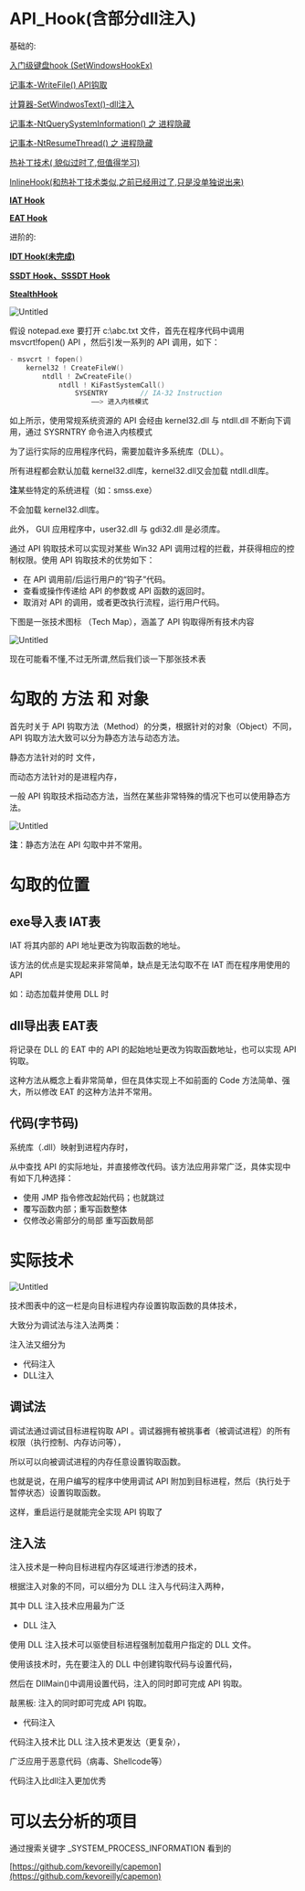 # API_Hook(含部分dll注入)

基础的:

[入门级键盘hook (SetWindowsHookEx)](API_Hook(%E5%90%AB%E9%83%A8%E5%88%86dll%E6%B3%A8%E5%85%A5)%20b81a8d48fb314c46a57ebb6f5509a02f/%E5%85%A5%E9%97%A8%E7%BA%A7%E9%94%AE%E7%9B%98hook%20(SetWindowsHookEx)%20580b1d75b5bb47c183193f6f5e600d0e.md)

[记事本-WriteFile() API钩取](API_Hook(%E5%90%AB%E9%83%A8%E5%88%86dll%E6%B3%A8%E5%85%A5)%20b81a8d48fb314c46a57ebb6f5509a02f/%E8%AE%B0%E4%BA%8B%E6%9C%AC-WriteFile()%20API%E9%92%A9%E5%8F%96%200c1655d9c71b41038af96fd1a2ebd764.md)

[计算器-SetWindwosText()-dll注入](API_Hook(%E5%90%AB%E9%83%A8%E5%88%86dll%E6%B3%A8%E5%85%A5)%20b81a8d48fb314c46a57ebb6f5509a02f/%E8%AE%A1%E7%AE%97%E5%99%A8-SetWindwosText()-dll%E6%B3%A8%E5%85%A5%2088ed00214c154a99a9369a8f2aa232d0.md)

[记事本-NtQuerySystemInformation() 之 进程隐藏](API_Hook(%E5%90%AB%E9%83%A8%E5%88%86dll%E6%B3%A8%E5%85%A5)%20b81a8d48fb314c46a57ebb6f5509a02f/%E8%AE%B0%E4%BA%8B%E6%9C%AC-NtQuerySystemInformation()%20%E4%B9%8B%20%E8%BF%9B%E7%A8%8B%E9%9A%90%E8%97%8F%2074e4aa8d196b479ebf7f93c1ea144002.md)

[记事本-NtResumeThread() 之 进程隐藏](API_Hook(%E5%90%AB%E9%83%A8%E5%88%86dll%E6%B3%A8%E5%85%A5)%20b81a8d48fb314c46a57ebb6f5509a02f/%E8%AE%B0%E4%BA%8B%E6%9C%AC-NtResumeThread()%20%E4%B9%8B%20%E8%BF%9B%E7%A8%8B%E9%9A%90%E8%97%8F%20e3d371b649a04fcdbbc4d19c9d971a32.md)

[热补丁技术( 貌似过时了,但值得学习)](API_Hook(%E5%90%AB%E9%83%A8%E5%88%86dll%E6%B3%A8%E5%85%A5)%20b81a8d48fb314c46a57ebb6f5509a02f/%E7%83%AD%E8%A1%A5%E4%B8%81%E6%8A%80%E6%9C%AF(%20%E8%B2%8C%E4%BC%BC%E8%BF%87%E6%97%B6%E4%BA%86,%E4%BD%86%E5%80%BC%E5%BE%97%E5%AD%A6%E4%B9%A0)%20ad66c2b6b5064fa297f278ef8c89ee15.md)

[InlineHook(和热补丁技术类似,之前已经用过了,只是没单独说出来)](API_Hook(%E5%90%AB%E9%83%A8%E5%88%86dll%E6%B3%A8%E5%85%A5)%20b81a8d48fb314c46a57ebb6f5509a02f/InlineHook(%E5%92%8C%E7%83%AD%E8%A1%A5%E4%B8%81%E6%8A%80%E6%9C%AF%E7%B1%BB%E4%BC%BC,%E4%B9%8B%E5%89%8D%E5%B7%B2%E7%BB%8F%E7%94%A8%E8%BF%87%E4%BA%86,%E5%8F%AA%E6%98%AF%E6%B2%A1%E5%8D%95%E7%8B%AC%E8%AF%B4%E5%87%BA%E6%9D%A5)%2069d723724e12460f81d175352eb19892.md)

[**IAT Hook**](API_Hook(%E5%90%AB%E9%83%A8%E5%88%86dll%E6%B3%A8%E5%85%A5)%20b81a8d48fb314c46a57ebb6f5509a02f/IAT%20Hook%206e7402c3557145809ad1265b9dc2f2d2.md)

[**EAT Hook**](API_Hook(%E5%90%AB%E9%83%A8%E5%88%86dll%E6%B3%A8%E5%85%A5)%20b81a8d48fb314c46a57ebb6f5509a02f/EAT%20Hook%20cfd804428e924d868643c9bb9fdf92f9.md)

进阶的:

[**IDT Hook(未完成)**](API_Hook(%E5%90%AB%E9%83%A8%E5%88%86dll%E6%B3%A8%E5%85%A5)%20b81a8d48fb314c46a57ebb6f5509a02f/IDT%20Hook(%E6%9C%AA%E5%AE%8C%E6%88%90)%20931ccde0eb484b4095c8295f1fbf2954.md)

[**SSDT Hook、SSSDT Hook**](API_Hook(%E5%90%AB%E9%83%A8%E5%88%86dll%E6%B3%A8%E5%85%A5)%20b81a8d48fb314c46a57ebb6f5509a02f/SSDT%20Hook%E3%80%81SSSDT%20Hook%2039c58e334cff4cfc86a6d4986dc22135.md)

[**StealthHook**](API_Hook(%E5%90%AB%E9%83%A8%E5%88%86dll%E6%B3%A8%E5%85%A5)%20b81a8d48fb314c46a57ebb6f5509a02f/StealthHook%2029df65f3fa9c41d98f193cf8e2c94805.md)

![Untitled](API_Hook(%E5%90%AB%E9%83%A8%E5%88%86dll%E6%B3%A8%E5%85%A5)%20b81a8d48fb314c46a57ebb6f5509a02f/Untitled.png)

假设 notepad.exe 要打开 c:\abc.txt 文件，首先在程序代码中调用 msvcrt!fopen() API ，然后引发一系列的 API 调用，如下：

```c
- msvcrt ! fopen()
    kernel32 ! CreateFileW()
        ntdll ! ZwCreateFile()
            ntdll ! KiFastSystemCall()
                SYSENTRY        // IA-32 Instruction
                    ——> 进入内核模式
```

如上所示，使用常规系统资源的 API 会经由 kernel32.dll 与 ntdll.dll 不断向下调用，通过 SYSRNTRY 命令进入内核模式

为了运行实际的应用程序代码，需要加载许多系统库（DLL）。

所有进程都会默认加载 kernel32.dll库，kernel32.dll又会加载 ntdll.dll库。

**注**某些特定的系统进程（如：smss.exe）

不会加载 kernel32.dll库。

此外， GUI 应用程序中，user32.dll 与 gdi32.dll 是必须库。

通过 API 钩取技术可以实现对某些 Win32 API 调用过程的拦截，并获得相应的控制权限。使用 API 钩取技术的优势如下：

- 在 API 调用前/后运行用户的“钩子”代码。
- 查看或操作传递给 API 的参数或 API 函数的返回时。
- 取消对 API 的调用，或者更改执行流程，运行用户代码。

下图是一张技术图标 （Tech Map），涵盖了 API 钩取得所有技术内容

![Untitled](API_Hook(%E5%90%AB%E9%83%A8%E5%88%86dll%E6%B3%A8%E5%85%A5)%20b81a8d48fb314c46a57ebb6f5509a02f/Untitled%201.png)

现在可能看不懂,不过无所谓,然后我们谈一下那张技术表

# 勾取的 方法 和 对象

首先时关于 API 钩取方法（Method）的分类，根据针对的对象（Object）不同，API 钩取方法大致可以分为静态方法与动态方法。

静态方法针对的时 文件，

而动态方法针对的是进程内存，

一般 API 钩取技术指动态方法，当然在某些非常特殊的情况下也可以使用静态方法。

![Untitled](API_Hook(%E5%90%AB%E9%83%A8%E5%88%86dll%E6%B3%A8%E5%85%A5)%20b81a8d48fb314c46a57ebb6f5509a02f/Untitled%202.png)

**注**：静态方法在 API 勾取中并不常用。

# 勾取的位置

## exe导入表 IAT**表**

IAT 将其内部的 API 地址更改为钩取函数的地址。

该方法的优点是实现起来非常简单，缺点是无法勾取不在 IAT 而在程序用使用的 API

如：动态加载并使用 DLL 时 

## dll导出表 **EAT表**

将记录在 DLL 的 EAT 中的 API 的起始地址更改为钩取函数地址，也可以实现 API 钩取。

这种方法从概念上看非常简单，但在具体实现上不如前面的 Code 方法简单、强大，所以修改 EAT 的这种方法并不常用。

## 代码(字节码)

系统库（.dll）映射到进程内存时，

从中查找 API 的实际地址，并直接修改代码。该方法应用非常广泛，具体实现中有如下几种选择：

- 使用 JMP 指令修改起始代码；也就跳过
- 覆写函数内部；重写函数整体
- 仅修改必需部分的局部 重写函数局部

# 实际技术

![Untitled](API_Hook(%E5%90%AB%E9%83%A8%E5%88%86dll%E6%B3%A8%E5%85%A5)%20b81a8d48fb314c46a57ebb6f5509a02f/Untitled%203.png)

技术图表中的这一栏是向目标进程内存设置钩取函数的具体技术，

大致分为调试法与注入法两类：

注入法又细分为

- 代码注入
- DLL注入

## 调试法

调试法通过调试目标进程钩取 API 。调试器拥有被挑事者（被调试进程）的所有权限（执行控制、内存访问等），

所以可以向被调试进程的内存任意设置钩取函数。

也就是说，在用户编写的程序中使用调试 API 附加到目标进程，然后（执行处于暂停状态）设置钩取函数。

这样，重启运行是就能完全实现 API 钩取了

## 注入法

注入技术是一种向目标进程内存区域进行渗透的技术，

根据注入对象的不同，可以细分为 DLL 注入与代码注入两种，

其中 DLL 注入技术应用最为广泛

- DLL 注入

使用 DLL 注入技术可以驱使目标进程强制加载用户指定的 DLL 文件。

使用该技术时，先在要注入的 DLL 中创建钩取代码与设置代码，

然后在 DllMain()中调用设置代码，注入的同时即可完成 API 钩取。

敲黑板: 注入的同时即可完成 API 钩取。

- 代码注入

代码注入技术比 DLL 注入技术更发达（更复杂），

广泛应用于恶意代码（病毒、Shellcode等）

代码注入比dll注入更加优秀

# 可以去分析的项目

通过搜索关键字 _SYSTEM_PROCESS_INFORMATION 看到的

[https://github.com/kevoreilly/capemon](https://github.com/kevoreilly/capemon)